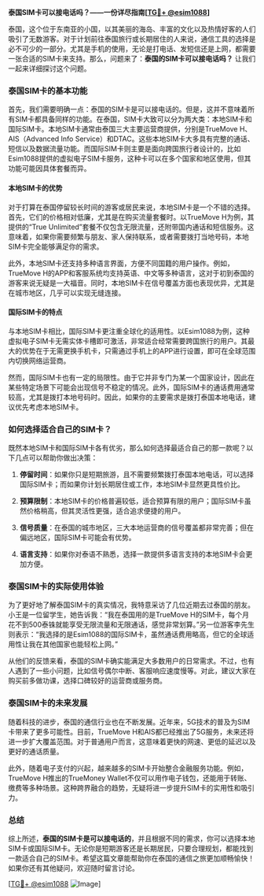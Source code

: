 **泰国SIM卡可以接电话吗？——一份详尽指南[[TG💪+ @esim1088](https://t.me/s/esim1088)]**

泰国，这个位于东南亚的小国，以其美丽的海岛、丰富的文化以及热情好客的人们吸引了无数游客。对于计划前往泰国旅行或长期居住的人来说，通信工具的选择是必不可少的一部分。尤其是手机的使用，无论是打电话、发短信还是上网，都需要一张合适的SIM卡来支持。那么，问题来了：**泰国的SIM卡可以接电话吗？** 让我们一起来详细探讨这个问题。

### 泰国SIM卡的基本功能

首先，我们需要明确一点：泰国的SIM卡是可以接电话的。但是，这并不意味着所有SIM卡都具备同样的功能。在泰国，SIM卡大致可以分为两大类：本地SIM卡和国际SIM卡。本地SIM卡通常由泰国三大主要运营商提供，分别是TrueMove H、AIS（Advanced Info Service）和DTAC。这些本地SIM卡大多具有完整的通话、短信以及数据流量功能。而国际SIM卡则主要是面向跨国旅行者设计的，比如Esim1088提供的虚拟电子SIM卡服务，这种卡可以在多个国家和地区使用，但其功能可能因具体套餐而异。

#### 本地SIM卡的优势

对于打算在泰国停留较长时间的游客或居民来说，本地SIM卡是一个不错的选择。首先，它们的价格相对低廉，尤其是在购买流量套餐时。以TrueMove H为例，其提供的“True Unlimited”套餐不仅包含无限流量，还附带国内通话和短信服务。这意味着，如果你需要频繁与朋友、家人保持联系，或者需要拨打当地号码，本地SIM卡完全能够满足你的需求。

此外，本地SIM卡还支持多种语言界面，方便不同国籍的用户操作。例如，TrueMove H的APP和客服系统均支持英语、中文等多种语言，这对于初到泰国的游客来说无疑是一大福音。同时，本地SIM卡在信号覆盖方面也表现优异，尤其是在城市地区，几乎可以实现无缝连接。

#### 国际SIM卡的特点

与本地SIM卡相比，国际SIM卡更注重全球化的适用性。以Esim1088为例，这种虚拟电子SIM卡无需实体卡槽即可激活，非常适合经常需要跨国旅行的用户。其最大的优势在于无需更换手机卡，只需通过手机上的APP进行设置，即可在全球范围内切换网络运营商。

然而，国际SIM卡也有一定的局限性。由于它并非专门为某一个国家设计，因此在某些特定场景下可能会出现信号不稳定的情况。此外，国际SIM卡的通话费用通常较高，尤其是拨打本地号码时。因此，如果你的主要需求是拨打泰国本地电话，建议优先考虑本地SIM卡。

### 如何选择适合自己的SIM卡？

既然本地SIM卡和国际SIM卡各有优劣，那么如何选择最适合自己的那一款呢？以下几点可以帮助你做出决策：

1. **停留时间**：如果你只是短期旅游，且不需要频繁拨打泰国本地电话，可以选择国际SIM卡；而如果你计划长期居住或工作，本地SIM卡显然更具性价比。
   
2. **预算限制**：本地SIM卡的价格普遍较低，适合预算有限的用户；国际SIM卡虽然价格稍高，但其灵活性更强，适合追求便捷的用户。

3. **信号质量**：在泰国的城市地区，三大本地运营商的信号覆盖都非常完善；但在偏远地区，国际SIM卡可能会有优势。

4. **语言支持**：如果你对泰语不熟悉，选择一款提供多语言支持的本地SIM卡会更加方便。

### 泰国SIM卡的实际使用体验

为了更好地了解泰国SIM卡的真实情况，我特意采访了几位近期去过泰国的朋友。小王是一位留学生，她告诉我：“我在泰国用的是TrueMove H的SIM卡，每个月花不到500泰铢就能享受无限流量和无限通话，感觉非常划算。”另一位游客李先生则表示：“我选择的是Esim1088的国际SIM卡，虽然通话费用略高，但它的全球适用性让我在其他国家也能轻松上网。”

从他们的反馈来看，泰国的SIM卡确实能满足大多数用户的日常需求。不过，也有人遇到了一些小问题，比如信号偶尔中断、客服响应速度慢等。对此，建议大家在购买前多做功课，选择口碑较好的运营商或服务商。

### 泰国SIM卡的未来发展

随着科技的进步，泰国的通信行业也在不断发展。近年来，5G技术的普及为SIM卡带来了更多可能性。目前，TrueMove H和AIS都已经推出了5G服务，未来还将进一步扩大覆盖范围。对于普通用户而言，这意味着更快的网速、更低的延迟以及更好的通话质量。

此外，随着电子支付的兴起，越来越多的SIM卡开始整合金融服务功能。例如，TrueMove H推出的TrueMoney Wallet不仅可以用作电子钱包，还能用于转账、缴费等多种场景。这种跨界融合的趋势，无疑将进一步提升SIM卡的实用性和吸引力。

### 总结

综上所述，**泰国的SIM卡是可以接电话的**，并且根据不同的需求，你可以选择本地SIM卡或国际SIM卡。无论你是短期游客还是长期居民，只要合理规划，都能找到一款适合自己的SIM卡。希望这篇文章能帮助你在泰国的通信之旅更加顺畅愉快！如果你还有其他疑问，欢迎随时留言讨论。

[[TG💪+ @esim1088](https://t.me/s/esim1088) ![Image](https://i.postimg.cc/4NQfJmqS/Snipaste-2025-05-13-00-14-12.png)]
